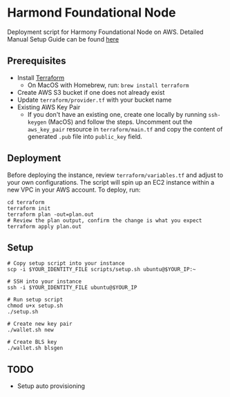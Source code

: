 # Harmond Foundational Node
Deployment script for Harmony Foundational Node on AWS. Detailed Manual Setup Guide can be found [here](https://docs.google.com/document/d/1t4TCcvqu84YK5657ddOrezJc_Dn8GRiIwGMwPGlk6x8)

## Prerequisites
- Install [Terraform](https://learn.hashicorp.com/terraform/getting-started/install.html)
    - On MacOS with Homebrew, run: `brew install terraform`
- Create AWS S3 bucket if one does not already exist
- Update `terraform/provider.tf` with your bucket name
- Existing AWS Key Pair
    - If you don't have an existing one, create one locally by running `ssh-keygen` (MacOS) and follow the steps. Uncomment out the `aws_key_pair` resource in `terraform/main.tf` and copy the content of generated `.pub` file into `public_key` field.

## Deployment
Before deploying the instance, review `terraform/variables.tf` and adjust to your own configurations. The script will spin up an EC2 instance within a new VPC in your AWS account. To deploy, run:
```
cd terraform
terraform init
terraform plan -out=plan.out
# Review the plan output, confirm the change is what you expect
terraform apply plan.out
```

## Setup
```
# Copy setup script into your instance
scp -i $YOUR_IDENTITY_FILE scripts/setup.sh ubuntu@$YOUR_IP:~

# SSH into your instance
ssh -i $YOUR_IDENTITY_FILE ubuntu@$YOUR_IP

# Run setup script
chmod u+x setup.sh
./setup.sh

# Create new key pair
./wallet.sh new

# Create BLS key
./wallet.sh blsgen
```

## TODO
- Setup auto provisioning
